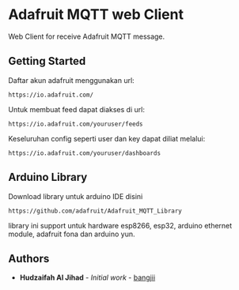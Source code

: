 # Adafruit MQTT web Client

Web Client for receive Adafruit MQTT message.

## Getting Started

Daftar akun adafruit menggunakan url:

```
https://io.adafruit.com/
```

Untuk membuat feed dapat diakses di url:

```
https://io.adafruit.com/youruser/feeds
```

Keseluruhan config seperti user dan key dapat diliat melalui:

```
https://io.adafruit.com/youruser/dashboards
```

## Arduino Library

Download library untuk arduino IDE disini

```
https://github.com/adafruit/Adafruit_MQTT_Library
```

library ini support untuk hardware esp8266, esp32, arduino ethernet module, adafruit fona dan arduino yun.

## Authors

* **Hudzaifah Al Jihad** - *Initial work* - [bangjii](https://github.com/bangjii)
